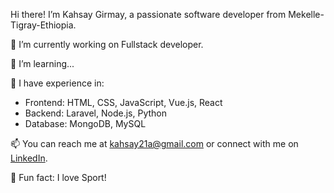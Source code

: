  Hi there! I’m Kahsay Girmay, a passionate software developer from Mekelle-Tigray-Ethiopia.

🔭 I’m currently working on Fullstack developer.

🌱 I’m learning...

💼 I have experience in:
- Frontend: HTML, CSS, JavaScript, Vue.js, React
- Backend: Laravel, Node.js, Python
- Database: MongoDB, MySQL

📫 You can reach me at kahsay21a@gmail.com or connect with me on [LinkedIn](https://www.linkedin.com/in/yourprofile).

🌟 Fun fact: I love Sport!

